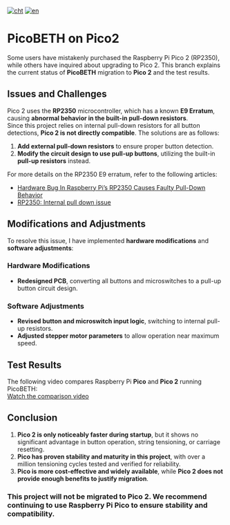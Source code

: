 [![cht](https://img.shields.io/badge/lang-cht-green.svg)](README.cht.md)
[![en](https://img.shields.io/badge/lang-en-red.svg)](README.md)

# PicoBETH on Pico2

Some users have mistakenly purchased the Raspberry Pi Pico 2 (RP2350), while others have inquired about upgrading to Pico 2. This branch explains the current status of **PicoBETH** migration to **Pico 2** and the test results.

## Issues and Challenges

Pico 2 uses the **RP2350** microcontroller, which has a known **E9 Erratum**, causing **abnormal behavior in the built-in pull-down resistors**.  
Since this project relies on internal pull-down resistors for all button detections, **Pico 2 is not directly compatible**. The solutions are as follows:

1. **Add external pull-down resistors** to ensure proper button detection.
2. **Modify the circuit design to use pull-up buttons**, utilizing the built-in **pull-up resistors** instead.

For more details on the RP2350 E9 erratum, refer to the following articles:

- [Hardware Bug In Raspberry Pi’s RP2350 Causes Faulty Pull-Down Behavior](https://hackaday.com/2024/08/28/hardware-bug-in-raspberry-pis-rp2350-causes-faulty-pull-down-behavior/)
- [RP2350: Internal pull down issue](https://forums.pimoroni.com/t/rp2350-internal-pull-down-issue/25360)

## Modifications and Adjustments

To resolve this issue, I have implemented **hardware modifications** and **software adjustments**:

### Hardware Modifications
- **Redesigned PCB**, converting all buttons and microswitches to a pull-up button circuit design.

### Software Adjustments
- **Revised button and microswitch input logic**, switching to internal pull-up resistors.
- **Adjusted stepper motor parameters** to allow operation near maximum speed.

## Test Results

The following video compares Raspberry Pi **Pico** and **Pico 2** running PicoBETH:  
[Watch the comparison video](https://youtu.be/p8Iu2A8doCQ)

## Conclusion

1. **Pico 2 is only noticeably faster during startup**, but it shows no significant advantage in button operation, string tensioning, or carriage resetting.
2. **Pico has proven stability and maturity in this project**, with over a million tensioning cycles tested and verified for reliability.
3. **Pico is more cost-effective and widely available**, while **Pico 2 does not provide enough benefits to justify migration**.

### **This project will not be migrated to Pico 2**. We recommend continuing to use **Raspberry Pi Pico** to ensure stability and compatibility.
